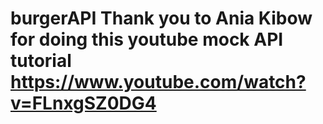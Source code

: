 # burgerAPI Thank you to Ania Kibow for doing this youtube mock API tutorial https://www.youtube.com/watch?v=FLnxgSZ0DG4
